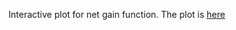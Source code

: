 Interactive plot for net gain function. 
The plot is [here](https://sakibanwar.github.io/fp_netgain_function/)
